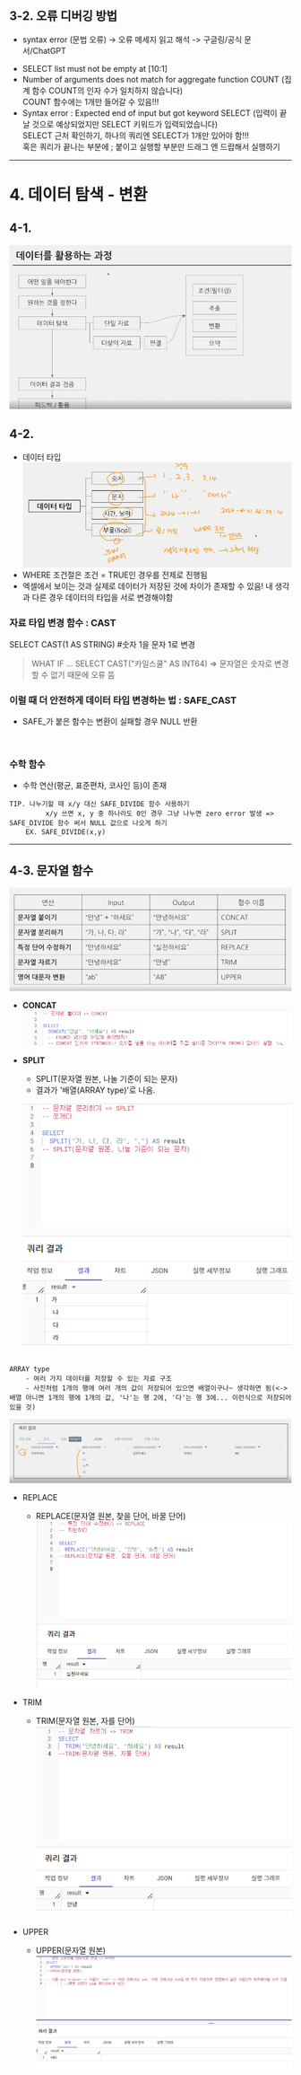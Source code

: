 

## 3-2. 오류 디버깅 방법

* syntax error (문법 오류)
   -> 오류 메세지 읽고 해석
   -> 구글링/공식 문서/ChatGPT
- SELECT list must not be empty at [10:1]
- Number of arguments does not match for aggregate function COUNT (집계 함수 COUNT의 인자 수가 일치하지 않습니다) <br/>
  COUNT 함수에는 1개만 들어갈 수 있음!!!
- Syntax error : Expected end of input but got keyword SELECT (입력이 끝날 것으로 예상되었지만 SELECT 키워드가 입력되었습니다) <br/>
  SELECT 근처 확인하기, 하나의 쿼리엔 SELECT가 1개만 있어야 함!!! <br/>
  혹은 쿼리가 끝나는 부분에 ; 붙이고 실행할 부분만 드래그 앤 드랍해서 실행하기

-------
# 4. 데이터 탐색 - 변환

## 4-1. 
![image](https://github.com/suyam526/assignment/blob/main/image/week4/SQL%201.png)

## 4-2. 
- 데이터 타입 
![image](https://github.com/suyam526/assignment/blob/main/image/week4/SQL%202.png)
- WHERE 조건절은 조건 = TRUE인 경우를 전제로 진행됨
- 엑셀에서 보이는 것과 실제로 데이터가 저장된 것에 차이가 존재할 수 있음! 내 생각과 다른 경우 데이터의 타입을 서로 변경해야함

### 자료 타입 변경 함수 : CAST
SELECT
    CAST(1 AS STRING)  #숫자 1을 문자 1로 변경

> WHAT IF ...
SELECT
    CAST("카일스쿨" AS INT64)
=> 문자열은 숫자로 변경할 수 없기 때문에 오류 뜸<br/>


### 이럴 때 더 안전하게 데이터 타입 변경하는 법 : SAFE_CAST
- SAFE_가 붙은 함수는 변환이 실패할 경우 NULL 반환
<br/>

### 수학 함수
- 수학 연산(평균, 표준편차, 코사인 등)이 존재

```
TIP. 나누기할 때 x/y 대신 SAFE_DIVIDE 함수 사용하기
         x/y 쓰면 x, y 중 하나라도 0인 경우 그냥 나누면 zero error 발생 => SAFE_DIVIDE 함수 써서 NULL 값으로 나오게 하기
    EX. SAFE_DIVIDE(x,y)
```

-------
## 4-3. 문자열 함수
![image](https://github.com/suyam526/assignment/blob/main/image/week4/SQL%203.png)

- **CONCAT**
![image](https://github.com/suyam526/assignment/blob/main/image/week4/SQL%204.png)

- **SPLIT**
    - SPLIT(문자열 원본, 나눌 기준이 되는 문자)
    - 결과가 '배열(ARRAY type)'로 나옴.

    ![image](https://github.com/suyam526/assignment/blob/main/image/week4/SQL%205.png)

```
ARRAY type
    - 여러 가지 데이터를 저장할 수 있는 자료 구조 
    - 사진처럼 1개의 행에 여러 개의 값이 저장되어 있으면 배열이구나~ 생각하면 됨(<-> 배열 아니면 1개의 행에 1개의 값, '나'는 행 2에, '다'는 행 3에... 이런식으로 저장되어 있을 것)
```

![image](https://github.com/suyam526/assignment/blob/main/image/week4/SQL%209.png)


- REPLACE
    - REPLACE(문자열 원본, 찾을 단어, 바꿀 단어)
    ![image](https://github.com/suyam526/assignment/blob/main/image/week4/SQL%206.png)

- TRIM
    - TRIM(문자열 원본, 자를 단어)
    ![image](https://github.com/suyam526/assignment/blob/main/image/week4/SQL%207.png)

- UPPER
    - UPPER(문자열 원본)
    ![image](https://github.com/suyam526/assignment/blob/main/image/week4/SQL%208.png)

          